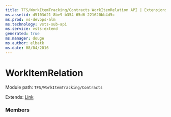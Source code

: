```yaml
---
title: TFS/WorkItemTracking/Contracts WorkItemRelation API | Extensions for Visual Studio Team Services
ms.assetid: d5103d21-8be9-b354-65d6-221620bb4d5c
ms.prod: vs-devops-alm
ms.technology: vsts-sub-api
ms.service: vsts-extend
generated: true
ms.manager: douge
ms.author: elbatk
ms.date: 08/04/2016
---
```


# WorkItemRelation

Module path: `TFS/WorkItemTracking/Contracts`

Extends: [Link](../../../TFS/WorkItemTracking/Contracts/Link.md)

### Members

